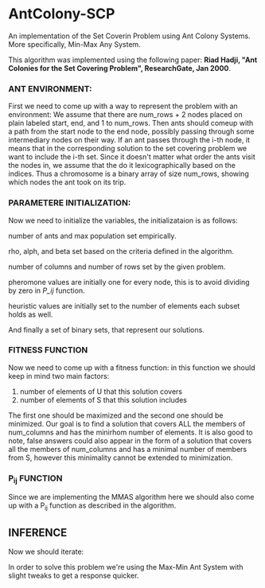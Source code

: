 # AntColony-SCP
An implementation of the Set Coverin Problem using Ant Colony Systems. More specifically, Min-Max Any System.

This algorithm was implemented using the following paper: **Riad Hadji, "Ant Colonies for the Set Covering Problem", ResearchGate, Jan 2000**.

### ANT ENVIRONMENT:
First we need to come up with a way to represent the problem with an environment: We assume that there are num_rows + 2 nodes placed on plain labeled start, end, and 1 to num_rows. Then ants should comeup with a path from the start node to the end node, possibly passing through some intermediary nodes on their way. If an ant passes through the i-th node, it means that in the corresponding solution to the set covering problem we want to include the i-th set. Since it doesn't matter what order the ants visit the nodes in, we assume that the do it lexicographically based on the indices. Thus a chromosome is a binary array of size num_rows, showing which nodes the ant took on its trip.

### PARAMETERE INITIALIZATION:
Now we need to initialize the variables, the initializataion is as follows:

number of ants and max population set empirically.

rho, alph, and beta set based on the criteria defined in the algorithm.

number of columns and number of rows set by the given problem.

pheromone values are initially one for every node, this is to avoid dividing by zero in *P_ij* function.

heuristic values are initially set to the number of elements each subset holds as well.

And finally a set of binary sets, that represent our solutions.

### FITNESS FUNCTION
Now we need to come up with a fitness function:
in this function we should keep in mind two main factors:
1. number of elements of U that this solution covers
2. number of elements of S that this solution includes

The first one should be maximized and the second one should be minimized. Our goal is to find a solution that covers ALL the members of num_columns and has the minirhom number of elements. It is also good to note, false answers could also appear in the form of a solution that covers all the members of num_columns and has a minimal number of members from S, however this minimality cannot be extended to minimization.

### P<sub>ij</sub> FUNCTION
Since we are implementing the MMAS algorithm here we should also come up with a P<sub>ij</sub> function as described in the algorithm.

## INFERENCE
Now we should iterate:

In order to solve this problem we're using the Max-Min Ant System with slight tweaks to get a response quicker.
